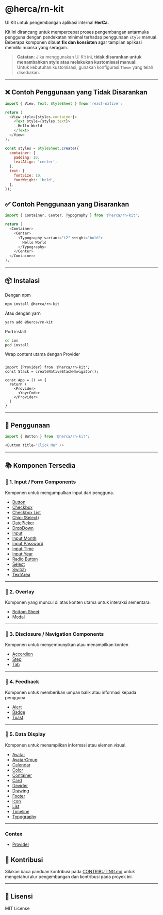 # @herca/rn-kit

UI Kit untuk pengembangan aplikasi internal **HerCa**.

Kit ini dirancang untuk mempercepat proses pengembangan antarmuka pengguna dengan pendekatan minimal terhadap penggunaan `style` manual. Beberapa komponen dibuat **fix dan konsisten** agar tampilan aplikasi memiliki nuansa yang seragam.

> **Catatan:** Jika menggunakan UI Kit ini, **tidak disarankan untuk menambahkan style atau melakukan kustomisasi manual**.  
> Untuk kebutuhan kustomisasi, gunakan konfigurasi `Theme` yang telah disediakan.

---

## ❌ Contoh Penggunaan yang Tidak Disarankan

```js
import { View, Text, StyleSheet } from 'react-native';

return (
  <View style={styles.container}>
    <Text style={styles.text}>
      Hello World
    </Text>
  </View>
);

const styles = StyleSheet.create({
  container: {
    padding: 10,
    textAlign: 'center',
  },
  text: {
    fontSize: 10,
    fontWeight: 'bold',
  },
});
```

## ✅ Contoh Penggunaan yang Disarankan

```js
import { Container, Center, Typography } from '@herca/rn-kit';

return (
  <Container>
    <Center>
      <Typography variant="t2" weight="bold">
        Hello World
      </Typography>
    </Center>
  </Container>
);
```

---

## 📦 Instalasi

Dengan npm
```bash
npm install @herca/rn-kit
```
Atau dengan yarn

```bash
yarn add @herca/rn-kit
```
Pod install

```bash
cd ios
pod install
```

Wrap content utama dengan Provider

```tsx

import {Provider} from '@herca/rn-kit';
const Stack = createNativeStackNavigator();

const App = () => {
  return (
    <Provider>
      <YoyrCode>
    </Provider>
  )
}
```
---

## 🚀 Penggunaan

```js
import { Button } from '@herca/rn-kit';

<Button title="Click Me" />
```

---

## 📚 Komponen Tersedia

### 🔹 1. Input / Form Components

Komponen untuk mengumpulkan input dari pengguna.

- [Button](./src/Button/README.md)
- [Checkbox](./src/CheckBox/README_CHECKBOX.md)
- [Checkbox List](./src/CheckBox/README_CHECKBOXLIST.md)
- [Chip-(Select)](./src/Chip/README.md)
- [DatePicker](./src/DatePicker/README_DATEPICKER.md)
- [DropDown](./src/DropDown/README.md)
- [Input](./src/Input/README.md)
- [Input Month](./src/Datepicker/README_MONTHPICKER.md)
- [Input Password](./src/InputPassword/README.md)
- [Input Time](./src/Datepicker/README_TIMEPICKER.md)
- [Input Year](./src/Datepicker/README_YEARPICKER.md)
- [Radio Button](./src/RadioButton/README.md)
- [Select](./src/Select/README.md)
- [Switch](./src/Switch/README.md)
- [TextArea](./src/TextArea/README.md)

---

### 🔹 2. Overlay

Komponen yang muncul di atas konten utama untuk interaksi sementara.

- [Bottom Sheet](./src/BottomSheet/README.md)
- [Modal](./src/Modal/README.md)

---

### 🔹 3. Disclosure / Navigation Components

Komponen untuk menyembunyikan atau menampilkan konten.

- [Accordion](./src/Accordion/README.md)
- [Step](./src/Step/README.md)
- [Tab](./src/Tab/README.md)

---

### 🔹 4. Feedback 

Komponen untuk memberikan umpan balik atau informasi kepada pengguna.

- [Alert](./src/Alert/README.md)
- [Badge](./src/Badge/README.md)
- [Toast](./src/Toast/README.md)

---

### 🔹 5. Data Display

Komponen untuk menampilkan informasi atau elemen visual.

- [Avatar](./src/Avatar/README_AVATAR.md)
- [AvatarGroup](./src/Alert/README_AVATARGROUP.md)
- [Calendar](./src/Calendar/README.md)
- [Color](./src/Color/README.md)
- [Container](./src/Ui/README_CONTAINER.md)
- [Card](./src/Ui/README_CARD.md)
- [Devider](./src/Ui/README_DEVIDER.md)
- [Drawing](./src/Drawing/README.md)
- [Footer](./src/Ui/README_FOOTER.md)
- [Icon](./src/Icon/README.md)
- [List](./src/List/README.md)
- [Timeline](./src/Timeline/README.md)
- [Typography](./src/Typography/README.md)

---

### Contex

- [Provider](./src/Provider/README.md)

## 🤝 Kontribusi

Silakan baca panduan kontribusi pada [CONTRIBUTING.md](CONTRIBUTING.md) untuk mengetahui alur pengembangan dan kontribusi pada proyek ini.

---

## 📄 Lisensi

MIT License